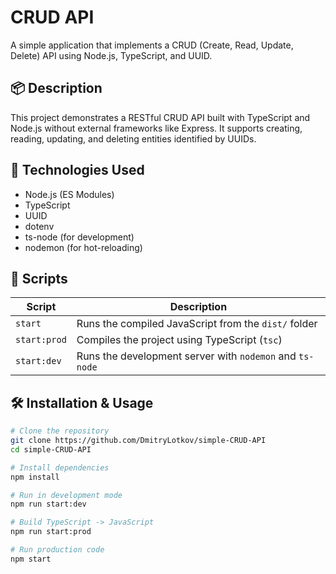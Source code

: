 # CRUD API

A simple application that implements a CRUD (Create, Read, Update, Delete) API using Node.js, TypeScript, and UUID.

## 📦 Description

This project demonstrates a RESTful CRUD API built with TypeScript and Node.js without external frameworks like Express. It supports creating, reading, updating, and deleting entities identified by UUIDs.

## 🚀 Technologies Used

- Node.js (ES Modules)
- TypeScript
- UUID
- dotenv
- ts-node (for development)
- nodemon (for hot-reloading)

## 📜 Scripts

| Script        | Description                                                  |
|---------------|--------------------------------------------------------------|
| `start`       | Runs the compiled JavaScript from the `dist/` folder         |
| `start:prod`  | Compiles the project using TypeScript (`tsc`)                |
| `start:dev`   | Runs the development server with `nodemon` and `ts-node`     |

## 🛠 Installation & Usage

```bash
# Clone the repository
git clone https://github.com/DmitryLotkov/simple-CRUD-API
cd simple-CRUD-API

# Install dependencies
npm install

# Run in development mode
npm run start:dev

# Build TypeScript -> JavaScript
npm run start:prod

# Run production code
npm start


